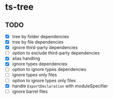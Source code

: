 # ts-tree

## TODO 

- [x] tree by folder dependencies
- [x] tree by file dependencies
- [x] ignore third-party dependencies
- [ ] option to exclude third-party dependencies
- [x] alias handling
- [x] ignore types dependencies
- [ ] option to ignore types dependencies
- [ ] ignore types only files
- [ ] option to ignore types only files
- [x] handle `ExportDeclaration` with moduleSpecifier
- [ ] ignore barrel files
